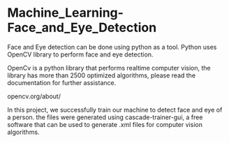# Machine_Learning-Face_and_Eye_Detection
Face and Eye detection can be done using python as a tool. 
Python uses OpenCV library to perform face and eye detection.

OpenCv is a python library that performs realtime computer vision, the library has more than 2500 optimized algorithms,
please read the documentation for further assistance.

opencv.org/about/

In this project, we successfully train our machine to detect face and eye of a person.
the files were generated using cascade-trainer-gui, a free software that can be used to generate .xml files for computer vision algorithms.

